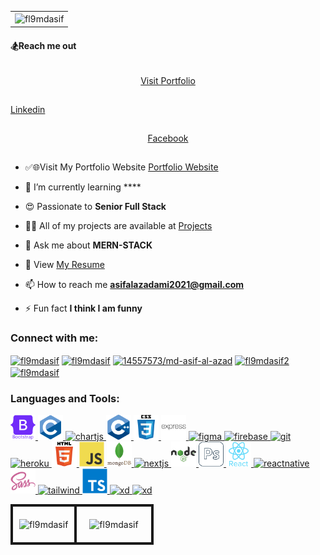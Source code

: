 <table align="center" style="border-collapse: collapse; width: 100%;">
  <tr>
    <td align="center"> 
        <img align="center" src="https://i.ibb.co/yyHszMZ/hero-dev.png" alt="fl9mdasif" style=" width:1600px; height:400px; object-fit:contain;   " />
     </td>
  </tr>
</table>

 
<h4 align="left" style="style="border-bottom: 2px solid #000000;"> 🏂Reach me out</h3>
<p align="center" style="padding:15px 5px;">
      <a target="_blank" href="/" alt="fl9mdasif">Visit Portfolio</a>
    </p>
       <td align="center" style="padding:15px 5px;">
      <a target="_blank" href="https://www.linkedin.com/in/fl9mdasif" alt="fl9mdasif">Linkedin</a>
    </p>
       <p align="center" style="padding:15px 5px;">
      <a target="_blank" href="https://www.facebook.com/devmdasifofficial" alt="fl9mdasif">Facebook</a>
    </p>



 

- ✅🌐Visit My Portfolio Website [Portfolio Website](https://md-asifs-portfolio.web.app/)

- 🌱 I’m currently learning ****

- 😍 Passionate to **Senior Full Stack**

- 👨‍💻 All of my projects are available at [Projects](https://github.com/fl9mdasif?tab=repositories)

- 💬 Ask me about **MERN-STACK**

- 📝 View [My Resume](https://drive.google.com/file/d/1jjm2I5XuvJkTG2z0_aMkQR63CuGZDJid/view?usp=sharing)

- 📫 How to reach me **asifalazadami2021@gmail.com**

- ⚡ Fun fact **I think I am funny**

<h3 align="left">Connect with me:</h3>
<p align="left">
<a href="https://codepen.io/fl9mdasif" target="blank"><img align="center" src="https://raw.githubusercontent.com/rahuldkjain/github-profile-readme-generator/master/src/images/icons/Social/codepen.svg" alt="fl9mdasif" height="30" width="40" /></a>
<a href="https://linkedin.com/in/fl9mdasif" target="blank"><img align="center" src="https://raw.githubusercontent.com/rahuldkjain/github-profile-readme-generator/master/src/images/icons/Social/linked-in-alt.svg" alt="fl9mdasif" height="30" width="40" /></a>
<a href="https://stackoverflow.com/users/14557573/md-asif-al-azad" target="blank"><img align="center" src="https://raw.githubusercontent.com/rahuldkjain/github-profile-readme-generator/master/src/images/icons/Social/stack-overflow.svg" alt="14557573/md-asif-al-azad" height="30" width="40" /></a>
<a href="https://fb.com/fl9mdasif2" target="blank"><img align="center" src="https://raw.githubusercontent.com/rahuldkjain/github-profile-readme-generator/master/src/images/icons/Social/facebook.svg" alt="fl9mdasif2" height="30" width="40" /></a>
<a href="https://www.hackerrank.com/fl9mdasif" target="blank"><img align="center" src="https://raw.githubusercontent.com/rahuldkjain/github-profile-readme-generator/master/src/images/icons/Social/hackerrank.svg" alt="fl9mdasif" height="30" width="40" /></a>
</p>

<h3 align="left">Languages and Tools:</h3>
<p align="left"> <a href="https://getbootstrap.com" target="_blank" rel="noreferrer"> <img src="https://raw.githubusercontent.com/devicons/devicon/master/icons/bootstrap/bootstrap-plain-wordmark.svg" alt="bootstrap" width="40" height="40"/> </a> <a href="https://www.cprogramming.com/" target="_blank" rel="noreferrer"> <img src="https://raw.githubusercontent.com/devicons/devicon/master/icons/c/c-original.svg" alt="c" width="40" height="40"/> </a> <a href="https://www.chartjs.org" target="_blank" rel="noreferrer"> <img src="https://www.chartjs.org/media/logo-title.svg" alt="chartjs" width="40" height="40"/> </a> <a href="https://www.w3schools.com/cpp/" target="_blank" rel="noreferrer"> <img src="https://raw.githubusercontent.com/devicons/devicon/master/icons/cplusplus/cplusplus-original.svg" alt="cplusplus" width="40" height="40"/> </a> <a href="https://www.w3schools.com/css/" target="_blank" rel="noreferrer"> <img src="https://raw.githubusercontent.com/devicons/devicon/master/icons/css3/css3-original-wordmark.svg" alt="css3" width="40" height="40"/> </a> <a href="https://expressjs.com" target="_blank" rel="noreferrer"> <img src="https://raw.githubusercontent.com/devicons/devicon/master/icons/express/express-original-wordmark.svg" alt="express" width="40" height="40"/> </a> <a href="https://www.figma.com/" target="_blank" rel="noreferrer"> <img src="https://www.vectorlogo.zone/logos/figma/figma-icon.svg" alt="figma" width="40" height="40"/> </a> <a href="https://firebase.google.com/" target="_blank" rel="noreferrer"> <img src="https://www.vectorlogo.zone/logos/firebase/firebase-icon.svg" alt="firebase" width="40" height="40"/> </a> <a href="https://git-scm.com/" target="_blank" rel="noreferrer"> <img src="https://www.vectorlogo.zone/logos/git-scm/git-scm-icon.svg" alt="git" width="40" height="40"/> </a>  <a href="https://heroku.com" target="_blank" rel="noreferrer"> <img src="https://www.vectorlogo.zone/logos/heroku/heroku-icon.svg" alt="heroku" width="40" height="40"/> </a> <a href="https://www.w3.org/html/" target="_blank" rel="noreferrer"> <img src="https://raw.githubusercontent.com/devicons/devicon/master/icons/html5/html5-original-wordmark.svg" alt="html5" width="40" height="40"/> </a> <a href="https://developer.mozilla.org/en-US/docs/Web/JavaScript" target="_blank" rel="noreferrer"> <img src="https://raw.githubusercontent.com/devicons/devicon/master/icons/javascript/javascript-original.svg" alt="javascript" width="40" height="40"/> </a> <a href="https://www.mongodb.com/" target="_blank" rel="noreferrer"> <img src="https://raw.githubusercontent.com/devicons/devicon/master/icons/mongodb/mongodb-original-wordmark.svg" alt="mongodb" width="40" height="40"/> </a> <a href="https://nextjs.org/" target="_blank" rel="noreferrer"> <img src="https://cdn.worldvectorlogo.com/logos/nextjs-2.svg" alt="nextjs" width="40" height="40"/> </a> <a href="https://nodejs.org" target="_blank" rel="noreferrer"> <img src="https://raw.githubusercontent.com/devicons/devicon/master/icons/nodejs/nodejs-original-wordmark.svg" alt="nodejs" width="40" height="40"/> </a> <a href="https://www.photoshop.com/en" target="_blank" rel="noreferrer"> <img src="https://raw.githubusercontent.com/devicons/devicon/master/icons/photoshop/photoshop-line.svg" alt="photoshop" width="40" height="40"/> </a> <a href="https://reactjs.org/" target="_blank" rel="noreferrer"> <img src="https://raw.githubusercontent.com/devicons/devicon/master/icons/react/react-original-wordmark.svg" alt="react" width="40" height="40"/> </a> <a href="https://reactnative.dev/" target="_blank" rel="noreferrer"> <img src="https://reactnative.dev/img/header_logo.svg" alt="reactnative" width="40" height="40"/> </a> <a href="https://sass-lang.com" target="_blank" rel="noreferrer"> <img src="https://raw.githubusercontent.com/devicons/devicon/master/icons/sass/sass-original.svg" alt="sass" width="40" height="40"/> </a> <a href="https://tailwindcss.com/" target="_blank" rel="noreferrer"> <img src="https://www.vectorlogo.zone/logos/tailwindcss/tailwindcss-icon.svg" alt="tailwind" width="40" height="40"/> </a> <a href="https://www.typescriptlang.org/" target="_blank" rel="noreferrer"> <img src="https://raw.githubusercontent.com/devicons/devicon/master/icons/typescript/typescript-original.svg" alt="typescript" width="40" height="40"/> </a> <a href="https://www.adobe.com/products/xd.html" target="_blank" rel="noreferrer"> <img src="https://cdn.worldvectorlogo.com/logos/adobe-xd.svg" alt="xd" width="40" height="40"/> </a> 
<a href="https://redux.js.org/" target="_blank" rel="noreferrer"> <img src="https://img.icons8.com/color/480/redux.png" alt="xd" width="40" height="40"/> </a></p>
<table align="center" style="border-collapse: collapse; width: 100%;">
  <tr>
    <td align="center" style="padding: 10px; border: 4px solid; border-image: url('https://raw.githubusercontent.com/your-username/your-repo/main/gradient-border.png') 30; border-image-width: 10px; border-radius: 10px;">
      <img src="https://github-readme-stats.vercel.app/api/top-langs?username=fl9mdasif&show_icons=true&locale=en&layout=compact" alt="fl9mdasif" />
    </td>
    <td align="center" style="padding: 10px; border: 4px solid; border-image: url('https://raw.githubusercontent.com/your-username/your-repo/main/gradient-border.png') 30; border-image-width: 10px; border-radius: 10px;"> 
  <img align="center" src="https://github-readme-streak-stats.herokuapp.com/?user=fl9mdasif&" alt="fl9mdasif" style="background: url('https://your-hosted-gradient-image-url'); padding: 10px; border-radius: 5px;" />
    </td>
  </tr>
</table>


   

